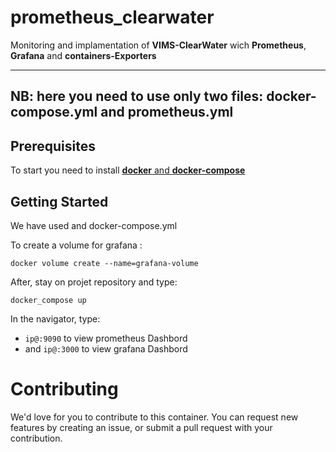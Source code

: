 # prometheus_clearwater
Monitoring and implamentation of __VIMS-ClearWater__ wich __Prometheus__, __Grafana__ and __containers-Exporters__

----------------

## NB: here you need to use only two files: docker-compose.yml and prometheus.yml


## Prerequisites
To start you need to install [__docker__ and __docker-compose__](https://websiteforstudents.com/how-to-install-docker-and-docker-compose-on-ubuntu-16-04-18-04/)

## Getting Started

We have used and docker-compose.yml
 
To create a volume  for grafana :  

`docker volume create --name=grafana-volume`

After, stay on projet repository and type:

`docker_compose up`

In the navigator, type:  

* `ip@:9090` to view prometheus Dashbord   
* and `ip@:3000` to view grafana Dashbord

# Contributing

We'd love for you to contribute to this container. You can request new features by creating an issue, or submit a pull request with your contribution.

